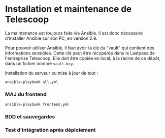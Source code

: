 # Installation et maintenance de Telescoop

La maintenance est toujours faite via Ansible. Il est donc
nécessaire d'installer Ansible sur son PC, en version 2.9.

Pour pouvoir utiliser Ansible, il faut avoir la clé du
"vault" qui contient des informations sensibles.
Cette clé peut être récupérée dans le Lastpass de l'entreprise Telescoop.
Elle doit être copiée en local, à la racine de ce dépôt, dans un fichier
nommé `vault.key`.

Installation du serveur ou mise à jour de tout :

`ansible-playbook all.yml`

### MAJ du frontend

`ansible-playbook frontend.yml`

### BDD et sauvegardes

### Test d'intégration après déploiement
